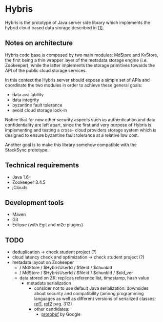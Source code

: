 Hybris
======

Hybris is the prototype of Java server side library which implements the 
hybrid cloud based data storage described in [[1\]][1].  


Notes on architecture
---------------------

Hybris code base is composed by two main modules: MdStore and KvStore, 
the first being a thin wrapper layer of the metadata storage engine (i.e. Zookeeper),
while the latter implements the storage primitives towards the API of the 
public cloud storage services.  

In this context the Hybris server should expose a simple set of APIs 
and coordinate the two modules in order to achieve these general goals:

 * data availability
 * data integrity
 * byzantine fault tolerance
 * avoid cloud storage lock-in

Notice that for now other security aspects such as authentication and data confidentiality
are left apart, since the first and very purpose of Hybris is implementing
and testing a cross- cloud providers storage system which is designed to
ensure byzantine fault tolerance at a relative low cost.  

Another goal is to make this library somehow compatible with the StackSync prototype.


Technical requirements
----------------------

 * Java 1.6+
 * Zookeeper 3.4.5
 * jClouds


Development tools
-----------------

 * Maven
 * Git
 * Eclipse (with Egit and m2e plugins)


TODO
----

 * deduplication -> check student project (?)
 * cloud latency check and optimization -> check student project (?)
 * metadata layout on Zookeeper
   * / MdStore / $HybrisUserId / $fileId / $chunkId
   * / MdStore / $HybrisUserId / $fileId / $chunkId / $old_ver
   * data stored on ZK: replicas reference list, timestamp, hash value
     * metadata serialization
       * consider not to use default Java serialization: downsides about security and compatibility (among programming languages as well as different versions of serialized classes; [ref1](http://en.wikipedia.org/wiki/Java_serialization#Java), [ref2](http://uet.vnu.edu.vn/~chauttm/e-books/java/Effective.Java.2nd.Edition.May.2008.3000th.Release.pdf) pag. 312)
       * other candidates:
         * [protobuf](http://code.google.com/p/protobuf/) by Google


 [1]: http://arxiv.org/abs/1305.4868        "BFT Storage with 2t+1 Data Replicas - C. Cachin, D. Dobre, M. Vukolic"
